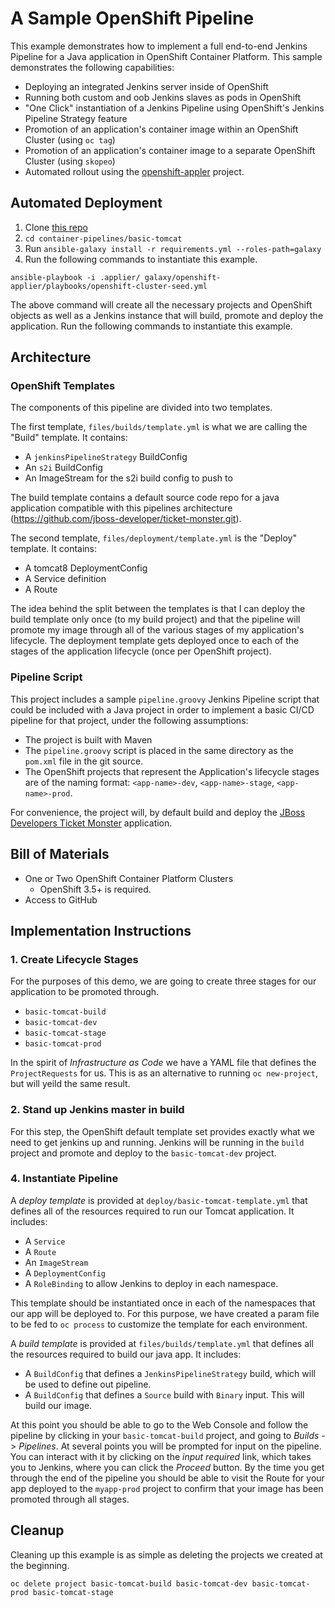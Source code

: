 # A Sample OpenShift Pipeline

This example demonstrates how to implement a full end-to-end Jenkins Pipeline for a Java application in OpenShift Container Platform. This sample demonstrates the following capabilities:

* Deploying an integrated Jenkins server inside of OpenShift
* Running both custom and oob Jenkins slaves as pods in OpenShift
* "One Click" instantiation of a Jenkins Pipeline using OpenShift's Jenkins Pipeline Strategy feature
* Promotion of an application's container image within an OpenShift Cluster (using `oc tag`)
* Promotion of an application's container image to a separate OpenShift Cluster (using `skopeo`)
* Automated rollout using the [openshift-appler](https://github.com/redhat-cop/openshift-applier) project.

## Automated Deployment

1. Clone [this repo](https://github.com/redhat-cop/container-pipelines)
2. `cd container-pipelines/basic-tomcat`
3. Run `ansible-galaxy install -r requirements.yml --roles-path=galaxy`
4. Run the following commands to instantiate this example.
```
ansible-playbook -i .applier/ galaxy/openshift-applier/playbooks/openshift-cluster-seed.yml
```
The above command will create all the necessary projects and OpenShift objects as well as a Jenkins instance that will build, promote and deploy the application.
Run the following commands to instantiate this example.

## Architecture

### OpenShift Templates

The components of this pipeline are divided into two templates.

The first template, `files/builds/template.yml` is what we are calling the "Build" template. It contains:

* A `jenkinsPipelineStrategy` BuildConfig
* An `s2i` BuildConfig
* An ImageStream for the s2i build config to push to

The build template contains a default source code repo for a java application compatible with this pipelines architecture (https://github.com/jboss-developer/ticket-monster.git).

The second template, `files/deployment/template.yml` is the "Deploy" template. It contains:

* A tomcat8 DeploymentConfig
* A Service definition
* A Route

The idea behind the split between the templates is that I can deploy the build template only once (to my build project) and that the pipeline will promote my image through all of the various stages of my application's lifecycle. The deployment template gets deployed once to each of the stages of the application lifecycle (once per OpenShift project).

### Pipeline Script

This project includes a sample `pipeline.groovy` Jenkins Pipeline script that could be included with a Java project in order to implement a basic CI/CD pipeline for that project, under the following assumptions:

* The project is built with Maven
* The `pipeline.groovy` script is placed in the same directory as the `pom.xml` file in the git source.
* The OpenShift projects that represent the Application's lifecycle stages are of the naming format: `<app-name>-dev`, `<app-name>-stage`, `<app-name>-prod`.

For convenience, the project will, by default build and deploy the [JBoss Developers Ticket Monster](https://github.com/jboss-developer/ticket-monster.git) application.

## Bill of Materials

* One or Two OpenShift Container Platform Clusters
  * OpenShift 3.5+ is required.
* Access to GitHub

## Implementation Instructions

### 1. Create Lifecycle Stages

For the purposes of this demo, we are going to create three stages for our application to be promoted through.

- `basic-tomcat-build`
- `basic-tomcat-dev`
- `basic-tomcat-stage`
- `basic-tomcat-prod`

In the spirit of _Infrastructure as Code_ we have a YAML file that defines the `ProjectRequests` for us. This is as an alternative to running `oc new-project`, but will yeild the same result.

### 2. Stand up Jenkins master in build

For this step, the OpenShift default template set provides exactly what we need to get jenkins up and running. Jenkins will be running in the `build` project and promote and deploy to the `basic-tomcat-dev` project.

### 4. Instantiate Pipeline

A _deploy template_ is provided at `deploy/basic-tomcat-template.yml` that defines all of the resources required to run our Tomcat application. It includes:

* A `Service`
* A `Route`
* An `ImageStream`
* A `DeploymentConfig`
* A `RoleBinding` to allow Jenkins to deploy in each namespace.

This template should be instantiated once in each of the namespaces that our app will be deployed to. For this purpose, we have created a param file to be fed to `oc process` to customize the template for each environment.

A _build template_ is provided at `files/builds/template.yml` that defines all the resources required to build our java app. It includes:

* A `BuildConfig` that defines a `JenkinsPipelineStrategy` build, which will be used to define out pipeline.
* A `BuildConfig` that defines a `Source` build with `Binary` input. This will build our image.

At this point you should be able to go to the Web Console and follow the pipeline by clicking in your `basic-tomcat-build` project, and going to *Builds* -> *Pipelines*. At several points you will be prompted for input on the pipeline. You can interact with it by clicking on the _input required_ link, which takes you to Jenkins, where you can click the *Proceed* button. By the time you get through the end of the pipeline you should be able to visit the Route for your app deployed to the `myapp-prod` project to confirm that your image has been promoted through all stages.

## Cleanup

Cleaning up this example is as simple as deleting the projects we created at the beginning.

```
oc delete project basic-tomcat-build basic-tomcat-dev basic-tomcat-prod basic-tomcat-stage
```
